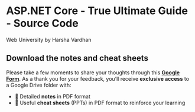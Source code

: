 # ASP.NET Core - True Ultimate Guide - Source Code
 Web University by Harsha Vardhan

## Download the notes and cheat sheets
Please take a few moments to share your thoughts through this [**Google Form**](https://forms.gle/gwFQ4hjH35QwJCwU9).
As a thank you for your feedback, you’ll receive **exclusive access** to a Google Drive folder with:
- 📄 Detailed **notes** in PDF format
- 📝 Useful **cheat sheets** (PPTs) in PDF format to reinforce your learning
